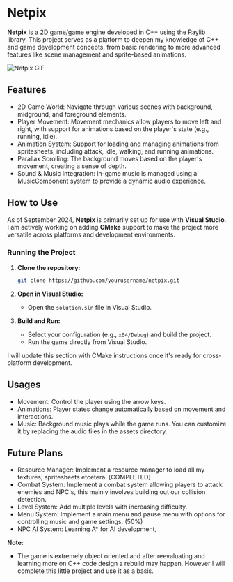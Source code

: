 # Netpix
**Netpix** is a 2D game/game engine developed in C++ using the Raylib library. This project serves as a platform to deepen my knowledge of C++ and game development concepts, from basic rendering to more advanced features like scene management and sprite-based animations.

![Netpix GIF](https://github.com/user-attachments/assets/e50ea0d8-ccb9-4c72-8457-ffca2661c064)

## Features

- 2D Game World: Navigate through various scenes with background, midground, and foreground elements.
- Player Movement: Movement mechanics allow players to move left and right, with support for animations based on the player's state (e.g., running, idle).
- Animation System: Support for loading and managing animations from spritesheets, including attack, idle, walking, and running animations.
- Parallax Scrolling: The background moves based on the player's movement, creating a sense of depth.
- Sound & Music Integration: In-game music is managed using a MusicComponent system to provide a dynamic audio experience.

## How to Use

As of September 2024, **Netpix** is primarily set up for use with **Visual Studio**. I am actively working on adding **CMake** support to make the project more versatile across platforms and development environments.

### Running the Project

1. **Clone the repository:**
   ```bash
   git clone https://github.com/yourusername/netpix.git
   ```

2. **Open in Visual Studio:**
   * Open the `solution.sln` file in Visual Studio.

3. **Build and Run:**
   * Select your configuration (e.g., `x64/Debug`) and build the project.
   * Run the game directly from Visual Studio.

I will update this section with CMake instructions once it's ready for cross-platform development.

## Usages
- Movement: Control the player using the arrow keys.
- Animations: Player states change automatically based on movement and interactions.
- Music: Background music plays while the game runs. You can customize it by replacing the audio files in the assets directory.

## Future Plans
- Resource Manager: Implement a resource manager to load all my textures, spritesheets etcetera. [COMPLETED]
- Combat System: Implement a combat system allowing players to attack enemies and NPC's, this mainly involves building out our collision detection.
- Level System: Add multiple levels with increasing difficulty.
- Menu System: Implement a main menu and pause menu with options for controlling music and game settings. (50%)
- NPC AI System: Learning A* for AI development,

**Note:** 
- The game is extremely object oriented and after reevaluating and learning more on C++ code design a rebuild may happen. However I will complete this little project and use it as a basis.
